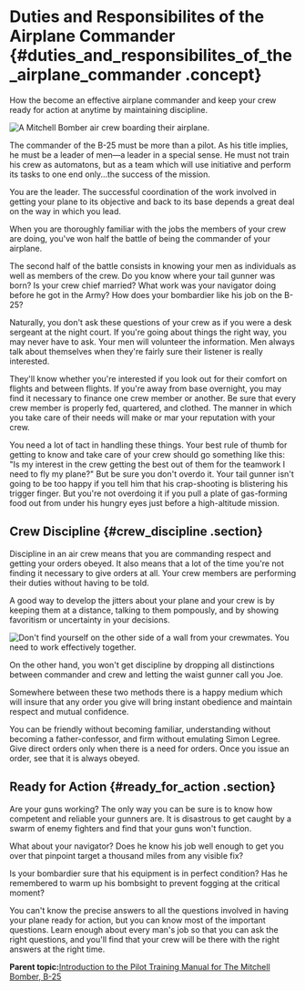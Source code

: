 # Duties and Responsibilites of the Airplane Commander {#duties_and_responsibilites_of_the_airplane_commander .concept}

How the become an effective airplane commander and keep your crew ready for action at anytime by maintaining discipline.

![A Mitchell Bomber air crew boarding their airplane.](../images/crew_boarding.png "Air crew, boarding their Mitchell Bomber")

The commander of the B-25 must be more than a pilot. As his title implies, he must be a leader of men—a leader in a special sense. He must not train his crew as automatons, but as a team which will use initiative and perform its tasks to one end only...the success of the mission.

You are the leader. The successful coordination of the work involved in getting your plane to its objective and back to its base depends a great deal on the way in which you lead.

When you are thoroughly familiar with the jobs the members of your crew are doing, you've won half the battle of being the commander of your airplane.

The second half of the battle consists in knowing your men as individuals as well as members of the crew. Do you know where your tail gunner was born? Is your crew chief married? What work was your navigator doing before he got in the Army? How does your bombardier like his job on the B-25?

Naturally, you don't ask these questions of your crew as if you were a desk sergeant at the night court. If you're going about things the right way, you may never have to ask. Your men will volunteer the information. Men always talk about themselves when they're fairly sure their listener is really interested.

They'll know whether you're interested if you look out for their comfort on flights and between flights. If you're away from base overnight, you may find it necessary to finance one crew member or another. Be sure that every crew member is properly fed, quartered, and clothed. The manner in which you take care of their needs will make or mar your reputation with your crew.

You need a lot of tact in handling these things. Your best rule of thumb for getting to know and take care of your crew should go something like this: "Is my interest in the crew getting the best out of them for the teamwork I need to fly my plane?" But be sure you don't overdo it. Your tail gunner isn't going to be too happy if you tell him that his crap-shooting is blistering his trigger finger. But you're not overdoing it if you pull a plate of gas-forming food out from under his hungry eyes just before a high-altitude mission.

## Crew Discipline {#crew_discipline .section}

Discipline in an air crew means that you are commanding respect and getting your orders obeyed. It also means that a lot of the time you're not finding it necessary to give orders at all. Your crew members are performing their duties without having to be told.

A good way to develop the jitters about your plane and your crew is by keeping them at a distance, talking to them pompously, and by showing favoritism or uncertainty in your decisions.

![Don't find yourself on the other side of a wall from your crewmates. You need to work effectively together.](../images/crew_discipline.png "In a little while you'll find yourself working on one side of a 10-foot wall
                    while your crew works on the other")

On the other hand, you won't get discipline by dropping all distinctions between commander and crew and letting the waist gunner call you Joe.

Somewhere between these two methods there is a happy medium which will insure that any order you give will bring instant obedience and maintain respect and mutual confidence.

You can be friendly without becoming familiar, understanding without becoming a father-confessor, and firm without emulating Simon Legree. Give direct orders only when there is a need for orders. Once you issue an order, see that it is always obeyed.

## Ready for Action {#ready_for_action .section}

Are your guns working? The only way you can be sure is to know how competent and reliable your gunners are. It is disastrous to get caught by a swarm of enemy fighters and find that your guns won't function.

What about your navigator? Does he know his job well enough to get you over that pinpoint target a thousand miles from any visible fix?

Is your bombardier sure that his equipment is in perfect condition? Has he remembered to warm up his bombsight to prevent fogging at the critical moment?

You can't know the precise answers to all the questions involved in having your plane ready for action, but you can know most of the important questions. Learn enough about every man's job so that you can ask the right questions, and you'll find that your crew will be there with the right answers at the right time.

**Parent topic:**[Introduction to the Pilot Training Manual for The Mitchell Bomber, B-25](../topics/introduction_to_the_pilot_training_manual.md)

